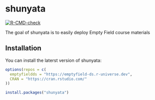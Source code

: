 
<!-- README.md is generated from README.Rmd. Please edit that file -->

# shunyata

<!-- badges: start -->

[![R-CMD-check](https://github.com/emptyfield-ds/shunyata/workflows/R-CMD-check/badge.svg)](https://github.com/emptyfield-ds/shunyata/actions)
<!-- badges: end -->

The goal of shunyata is to easily deploy Empty Field course materials

## Installation

You can install the laterst version of shunyata:

``` r
options(repos = c(
  emptyfieldds = "https://emptyfield-ds.r-universe.dev",
  CRAN = "https://cran.rstudio.com/"
))

install.packages("shunyata")
```
